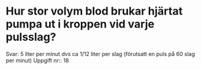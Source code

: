 # Hur stor volym blod brukar hjärtat pumpa ut i kroppen vid varje pulsslag?

Svar: 5 liter per minut dvs ca 1/12 liter per slag (förutsatt en puls på 60 slag per minut)
Uppgift nr:: 18